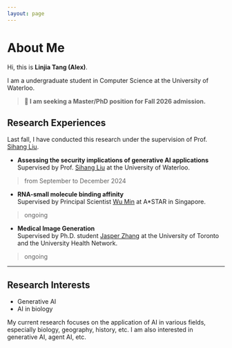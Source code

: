 ```yaml
---
layout: page
---
```


# About Me
Hi, this is **Linjia Tang (Alex)**.<br>

I am a undergraduate student in Computer Science at the University of Waterloo. 

> **🔴 I am seeking a Master/PhD position for Fall 2026 admission.**

## Research Experiences

Last fall, I have conducted this research under the supervision of Prof. [Sihang Liu](https://www.sihangliu.com/). 

- **Assessing the security implications of generative AI applications**  
  Supervised by Prof. [Sihang Liu](https://www.sihangliu.com/) at the University of Waterloo.
>  from September to December 2024

- **RNA-small molecule binding affinity**  
  Supervised by Principal Scientist [Wu Min](https://sites.google.com/site/wumincf/) at A*STAR in Singapore.
> ongoing

- **Medical Image Generation**  
  Supervised by Ph.D. student [Jasper Zhang](https://jasperzhang.com/) at the University of Toronto and the University Health Network.
> ongoing

---

## Research Interests

- Generative AI
- AI in biology

My current research focuses on the application of AI in various fields, especially biology, geography, history, etc. I am also interested in generative AI, agent AI, etc.

